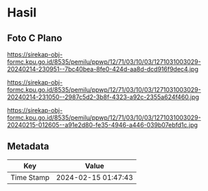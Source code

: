 # Hasil

## Foto C Plano

https://sirekap-obj-formc.kpu.go.id/8535/pemilu/ppwp/12/71/03/10/03/1271031003029-20240214-230951--7bc40bea-8fe0-424d-aa8d-dcd916f9dec4.jpg

https://sirekap-obj-formc.kpu.go.id/8535/pemilu/ppwp/12/71/03/10/03/1271031003029-20240214-231050--2987c5d2-3b8f-4323-a92c-2355a624f460.jpg

https://sirekap-obj-formc.kpu.go.id/8535/pemilu/ppwp/12/71/03/10/03/1271031003029-20240215-012605--a91e2d80-fe35-4946-a446-039b07ebfd1c.jpg


## Metadata

| Key        | Value               |
| ---------- | ------------------- |
| Time Stamp | 2024-02-15 01:47:43 |



